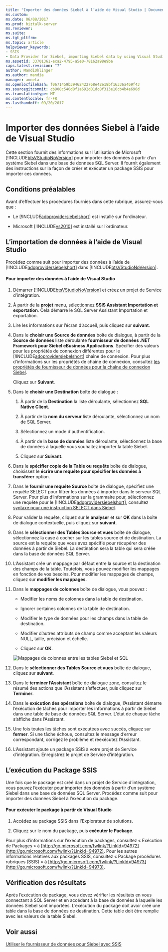 ```yaml
---
title: "Importer des données Siebel à l’aide de Visual Studio | Documents Microsoft"
ms.custom: 
ms.date: 06/08/2017
ms.prod: biztalk-server
ms.reviewer: 
ms.suite: 
ms.tgt_pltfrm: 
ms.topic: article
helpviewer_keywords:
- SSIS
- Data Provider for Siebel, importing Siebel data by using Visual Studio
ms.assetid: 33701361-eca2-4795-a5e0-78162a98e9ba
caps.latest.revision: "7"
author: MandiOhlinger
ms.author: mandia
manager: anneta
ms.openlocfilehash: f0671459b39462422768e42e18bf16336a469f43
ms.sourcegitcommit: cb908c540d8f1a692d01dc8f313e16cb4b4e696d
ms.translationtype: MT
ms.contentlocale: fr-FR
ms.lasthandoff: 09/20/2017
---
```

# <a name="import-siebel-data-using-visual-studio"></a>Importer des données Siebel à l’aide de Visual Studio
Cette section fournit des informations sur l’utilisation de Microsoft [!INCLUDE[btsVStudioNoVersion](../../includes/btsvstudionoversion-md.md)] pour importer des données à partir d’un système Siebel dans une base de données SQL Server. Il fournit également des instructions sur la façon de créer et exécuter un package SSIS pour importer ces données.  
  
## <a name="prerequisites"></a>Conditions préalables  
 Avant d’effectuer les procédures fournies dans cette rubrique, assurez-vous que :  
  
-   Le [!INCLUDE[adoprovidersiebelshort](../../includes/adoprovidersiebelshort-md.md)] est installé sur l’ordinateur.  
  
-   Microsoft [!INCLUDE[vs2010](../../includes/vs2010-md.md)] est installé sur l’ordinateur.  
  
## <a name="importing-data-by-using-visual-studio"></a>L’importation de données à l’aide de Visual Studio  
 Procédez comme suit pour importer des données à l’aide de [!INCLUDE[adoprovidersiebelshort](../../includes/adoprovidersiebelshort-md.md)] dans [!INCLUDE[btsVStudioNoVersion](../../includes/btsvstudionoversion-md.md)].  
  
#### <a name="to-import-data-by-using-visual-studio"></a>Pour importer des données à l’aide de Visual Studio  
  
1.  Démarrer [!INCLUDE[btsVStudioNoVersion](../../includes/btsvstudionoversion-md.md)] et créez un projet de Service d’intégration.  
  
2.  À partir de la **projet** menu, sélectionnez **SSIS Assistant Importation et exportation**. Cela démarre le SQL Server Assistant Importation et exportation.  
  
3.  Lire les informations sur l’écran d’accueil, puis cliquez sur **suivant**.  
  
4.  Dans le **choisir une Source de données** boîte de dialogue, à partir de la **Source de données** liste déroulante **fournisseur de données .NET Framework pour Siebel eBusiness Applications**. Spécifier des valeurs pour les propriétés de connexion différentes pour le [!INCLUDE[adoprovidersiebelshort](../../includes/adoprovidersiebelshort-md.md)] chaîne de connexion. Pour plus d’informations sur les propriétés de chaîne de connexion, consultez [les propriétés de fournisseur de données pour la chaîne de connexion Siebel](../../adapters-and-accelerators/adapter-siebel/data-provider-properties-for-the-siebel-connection-string.md).  
  
     Cliquez sur **Suivant**.  
  
5.  Dans le **choisir une Destination** boîte de dialogue :  
  
    1.  À partir de la **Destination** la liste déroulante, sélectionnez **SQL Native Client**.  
  
    2.  À partir de la **nom du serveur** liste déroulante, sélectionnez un nom de SQL Server.  
  
    3.  Sélectionnez un mode d'authentification.  
  
    4.  À partir de la **base de données** liste déroulante, sélectionnez la base de données à laquelle vous souhaitez importer la table Siebel.  
  
    5.  Cliquez sur **Suivant**.  
  
6.  Dans le **spécifier copie de la Table ou requête** boîte de dialogue, choisissez le **écrire une requête pour spécifier les données à transférer** option.  
  
7.  Dans le **fournir une requête Source** boîte de dialogue, spécifiez une requête SELECT pour filtrer les données à importer dans le serveur SQL Server. Pour plus d’informations sur la grammaire pour, sélectionnez une requête pour le [!INCLUDE[adoprovidersiebelshort](../../includes/adoprovidersiebelshort-md.md)], consultez [syntaxe pour une instruction SELECT dans Siebel](../../adapters-and-accelerators/adapter-siebel/syntax-for-a-select-statement-in-siebel.md).  
  
8.  Pour valider la requête, cliquez sur le **analyser** et sur **OK** dans la boîte de dialogue contextuelle, puis cliquez sur **suivant**.  
  
9. Dans le **sélectionner des Tables Source et vues** boîte de dialogue, sélectionnez la case à cocher sur les tables source et de destination. La source est la requête que vous avez spécifié pour récupérer des données à partir de Siebel. La destination sera la table qui sera créée dans la base de données SQL Server.  
  
10. L’Assistant crée un mappage par défaut entre la source et la destination des champs de la table. Toutefois, vous pouvez modifier les mappages en fonction de vos besoins. Pour modifier les mappages de champs, cliquez sur **modifier les mappages**.  
  
11. Dans le **mappages de colonnes** boîte de dialogue, vous pouvez :  
  
    -   Modifier les noms de colonnes dans la table de destination.  
  
    -   Ignorer certaines colonnes de la table de destination.  
  
    -   Modifier le type de données pour les champs dans la table de destination.  
  
    -   Modifier d’autres attributs de champ comme acceptant les valeurs NULL, taille, précision et échelle.  
  
    -   Cliquez sur **OK**.  
  
     ![Mappages de colonnes entre les tables Siebel et SQL](../../adapters-and-accelerators/adapter-siebel/media/a3047801-3fa6-496b-91d8-3888dfbb0169.gif "a3047801-3fa6-496b-91d8-3888dfbb0169")  
  
12. Dans le **sélectionner des Tables Source et vues** boîte de dialogue, cliquez sur **suivant**.  
  
13. Dans le **terminer l’Assistant** boîte de dialogue zone, consultez le résumé des actions que l’Assistant s’effectuer, puis cliquez sur **Terminer**.  
  
14. Dans le **exécution des opérations** boîte de dialogue, l’Assistant démarre l’exécution de tâches pour importer les informations à partir de Siebel dans une table de base de données SQL Server. L’état de chaque tâche s’affiche dans l’Assistant.  
  
15. Une fois toutes les tâches sont exécutées avec succès, cliquez sur **fermer**. Si une tâche échoue, consultez le message d’erreur correspondant, corrigez le problème et réexécutez l’Assistant.  
  
16. L’Assistant ajoute un package SSIS à votre projet de Service d’intégration. Enregistrez le projet de Service d’intégration.  
  
## <a name="running-the-ssis-package"></a>L’exécution du Package SSIS  
 Une fois que le package est créé dans un projet de Service d’intégration, vous pouvez l’exécuter pour importer des données à partir d’un système Siebel dans une base de données SQL Server. Procédez comme suit pour importer des données Siebel à l’exécution du package.  
  
#### <a name="to-run-the-package-from-visual-studio"></a>Pour exécuter le package à partir de Visual Studio  
  
1.  Accédez au package SSIS dans l’Explorateur de solutions.  
  
2.  Cliquez sur le nom du package, puis **exécuter le Package**.  
  
 Pour plus d’informations sur l’exécution de packages, consultez « Exécution de Packages » à [http://go.microsoft.com/fwlink/?LinkId=94972](http://go.microsoft.com/fwlink/?LinkId=94972). Pour les autres informations relatives aux packages SSIS, consultez « Package procédures rubriques (SSIS) » à [http://go.microsoft.com/fwlink/?LinkId=94973](http://go.microsoft.com/fwlink/?LinkId=94973).  
  
## <a name="verifying-the-results"></a>Vérification des résultats  
 Après l’exécution du package, vous devez vérifier les résultats en vous connectant à SQL Server et en accédant à la base de données à laquelle les données Siebel sont importées. L’exécution du package doit avoir créé une table dans la base de données de destination. Cette table doit être remplie avec les valeurs de la table Siebel.  
  
## <a name="see-also"></a>Voir aussi  
 [Utiliser le fournisseur de données pour Siebel avec SSIS](../../adapters-and-accelerators/adapter-siebel/use-the-data-provider-for-siebel-with-ssis.md)